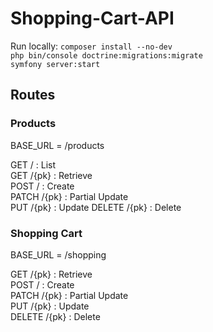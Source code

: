 # Shopping-Cart-API

Run locally:
``composer install --no-dev``  
``php bin/console doctrine:migrations:migrate``  
``symfony server:start``  

## Routes

### Products

BASE_URL = /products  

GET / : List  
GET /{pk} : Retrieve  
POST / : Create  
PATCH /{pk} : Partial Update  
PUT /{pk} : Update
DELETE /{pk} : Delete  

### Shopping Cart

BASE_URL = /shopping  

GET /{pk} : Retrieve  
POST / : Create  
PATCH /{pk} : Partial Update  
PUT /{pk} : Update  
DELETE /{pk} : Delete  
